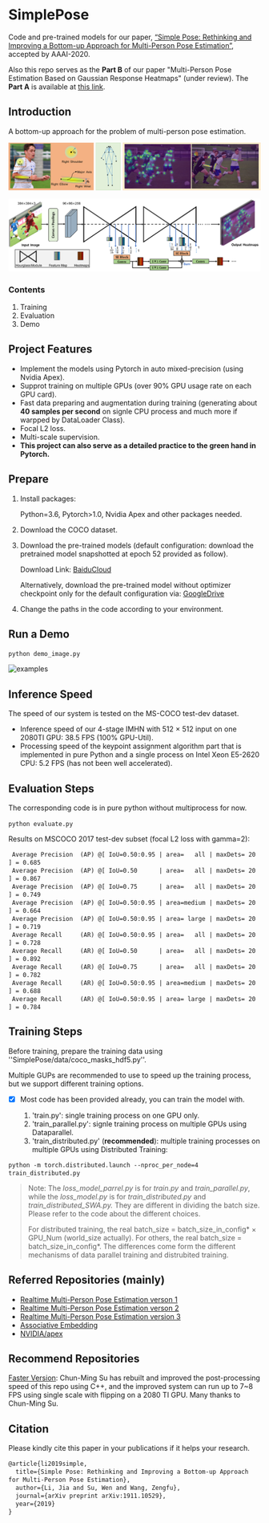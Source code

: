 # SimplePose

Code and pre-trained models for our paper, [“Simple Pose: Rethinking and Improving a Bottom-up Approach for Multi-Person Pose Estimation”](https://arxiv.org/abs/1911.10529), accepted by AAAI-2020. 

Also this repo serves as the **Part B** of our paper "Multi-Person Pose Estimation Based on Gaussian Response Heatmaps" (under review). The **Part A** is available at [this link](https://github.com/jialee93/Multi-Person-Pose-using-Body-Parts).



## Introduction

A bottom-up approach for the problem of multi-person pose estimation.

![heatmap](visulizatoin/2987.Figure2.png)

![network](visulizatoin/2987.Figure3.png)

### Contents

1. Training  
2. Evaluation 
3. Demo

## Project Features

- Implement the models using Pytorch in auto mixed-precision (using Nvidia Apex).
- Supprot training on multiple GPUs (over 90% GPU usage rate on each GPU card).
- Fast data preparing and augmentation during training (generating about **40 samples per second** on signle CPU process and much more if warpped by DataLoader Class).
- Focal L2 loss.
- Multi-scale supervision.
- **This project can also serve as a detailed practice to the green hand in Pytorch.**

## Prepare

1. Install packages:

   Python=3.6, Pytorch>1.0, Nvidia Apex and other packages needed.

2. Download the COCO dataset.

3. Download the pre-trained models (default configuration: download the pretrained model snapshotted at epoch 52 provided as follow).

   Download Link: [BaiduCloud](https://pan.baidu.com/s/1X7nGC-7CliP1iKgIfsBMUg)

   Alternatively, download the pre-trained model without optimizer checkpoint only for the default configuration via: [GoogleDrive](https://drive.google.com/open?id=1gLa2oNxnbFPo0BjnpPaiAmWJwyND8wkA)

4. Change the paths in the code according to your environment.

## Run a Demo

`python demo_image.py`

![examples](visulizatoin/examples.png)

## Inference Speed

The speed of our system is tested on the MS-COCO test-dev dataset. 

- Inference speed of our 4-stage IMHN with 512 × 512 input on one 2080TI GPU: 38.5 FPS (100% GPU-Util). 
- Processing speed of the keypoint assignment algorithm part that is implemented in pure Python and a single process on Intel Xeon E5-2620 CPU: 5.2 FPS (has not been well accelerated). 

## Evaluation Steps

The corresponding code is in pure python without multiprocess for now.

`python evaluate.py` 

Results on MSCOCO 2017 test-dev subset (focal L2 loss with gamma=2):

```
 Average Precision  (AP) @[ IoU=0.50:0.95 | area=   all | maxDets= 20 ] = 0.685
 Average Precision  (AP) @[ IoU=0.50      | area=   all | maxDets= 20 ] = 0.867
 Average Precision  (AP) @[ IoU=0.75      | area=   all | maxDets= 20 ] = 0.749
 Average Precision  (AP) @[ IoU=0.50:0.95 | area=medium | maxDets= 20 ] = 0.664
 Average Precision  (AP) @[ IoU=0.50:0.95 | area= large | maxDets= 20 ] = 0.719
 Average Recall     (AR) @[ IoU=0.50:0.95 | area=   all | maxDets= 20 ] = 0.728
 Average Recall     (AR) @[ IoU=0.50      | area=   all | maxDets= 20 ] = 0.892
 Average Recall     (AR) @[ IoU=0.75      | area=   all | maxDets= 20 ] = 0.782
 Average Recall     (AR) @[ IoU=0.50:0.95 | area=medium | maxDets= 20 ] = 0.688
 Average Recall     (AR) @[ IoU=0.50:0.95 | area= large | maxDets= 20 ] = 0.784
```

## Training Steps

Before training, prepare the training data using ''SimplePose/data/coco_masks_hdf5.py''.

Multiple GUPs are recommended to use to speed up the training process, but we support different training options. 

- [x] Most code has been provided already, you can train the model with.

  1.  'train.py': single training process on one GPU only.
  2.  'train_parallel.py': signle training process on multiple GPUs using Dataparallel.
  3.  'train_distributed.py' (**recommended**): multiple training processes on multiple GPUs using Distributed Training:

```shell
python -m torch.distributed.launch --nproc_per_node=4 train_distributed.py
```

> Note:  The *loss_model_parrel.py* is for *train.py* and *train_parallel.py*, while the *loss_model.py* is for *train_distributed.py* and *train_distributed_SWA.py.* They are different in dividing the batch size. Please refer to the code about the different choices. 
>
> For distributed training, the real batch_size = batch_size_in_config* × GPU_Num (world_size actually). For others, the real batch_size = batch_size_in_config*. The differences come form the different mechanisms of data parallel training and distrubited training. 

## Referred Repositories (mainly)

- [Realtime Multi-Person Pose Estimation verson 1](https://github.com/michalfaber/keras_Realtime_Multi-Person_Pose_Estimation)
- [Realtime Multi-Person Pose Estimation verson 2](https://github.com/anatolix/keras_Realtime_Multi-Person_Pose_Estimation)
- [Realtime Multi-Person Pose Estimation version 3](https://github.com/ZheC/Realtime_Multi-Person_Pose_Estimation)
- [Associative Embedding](https://github.com/princeton-vl/pose-ae-train)
- [NVIDIA/apex](https://github.com/NVIDIA/apex)

## Recommend Repositories

[Faster Version](https://github.com/sokunmin/Improved-Body-Parts): Chun-Ming Su has rebuilt and improved the post-processing speed of this repo using C++, and the improved system can run up to 7~8 FPS using single scale with flipping on a 2080 TI GPU. Many thanks to Chun-Ming Su.

## Citation

Please kindly cite this paper in your publications if it helps your research.

```
@article{li2019simple,
  title={Simple Pose: Rethinking and Improving a Bottom-up Approach for Multi-Person Pose Estimation},
  author={Li, Jia and Su, Wen and Wang, Zengfu},
  journal={arXiv preprint arXiv:1911.10529},
  year={2019}
}
```
